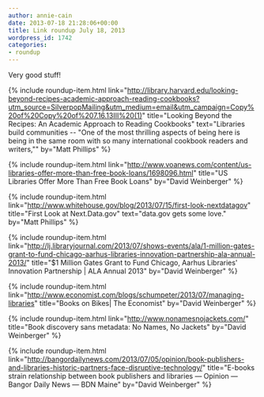 ```yaml
---
author: annie-cain
date: 2013-07-18 21:28:06+00:00
title: Link roundup July 18, 2013
wordpress_id: 1742
categories:
- roundup
---
```


Very good stuff!

{% include roundup-item.html
  link="http://library.harvard.edu/looking-beyond-recipes-academic-approach-reading-cookbooks?utm_source=SilverpopMailing&utm_medium=email&utm_campaign=Copy%20of%20Copy%20of%207.16.13III%20(1)"
  title="Looking Beyond the Recipes: An Academic Approach to Reading Cookbooks"
  text="Libraries build communities -- \"One of the most thrilling aspects of being here is being in the same room with so many international cookbook readers and writers,\""
  by="Matt Phillips"
%}

{% include roundup-item.html
  link="http://www.voanews.com/content/us-libraries-offer-more-than-free-book-loans/1698096.html"
  title="US Libraries Offer More Than Free Book Loans"
  by="David Weinberger"
%}

{% include roundup-item.html
  link="http://www.whitehouse.gov/blog/2013/07/15/first-look-nextdatagov"
  title="First Look at Next.Data.gov"
  text="data.gov gets some love."
  by="Matt Phillips"
%}

{% include roundup-item.html
  link="http://lj.libraryjournal.com/2013/07/shows-events/ala/1-million-gates-grant-to-fund-chicago-aarhus-libraries-innovation-partnership-ala-annual-2013/"
  title="$1 Million Gates Grant to Fund Chicago, Aarhus Libraries' Innovation Partnership | ALA Annual 2013"
  by="David Weinberger"
%}

{% include roundup-item.html
  link="http://www.economist.com/blogs/schumpeter/2013/07/managing-libraries"
  title="Books on Bikes| The Economist"
  by="David Weinberger"
%}

{% include roundup-item.html
  link="http://www.nonamesnojackets.com/"
  title="Book discovery sans metadata: No Names, No Jackets"
  by="David Weinberger"
%}

{% include roundup-item.html
  link="http://bangordailynews.com/2013/07/05/opinion/book-publishers-and-libraries-historic-partners-face-disruptive-technology/"
  title="E-books strain relationship between book publishers and libraries — Opinion — Bangor Daily News — BDN Maine"
  by="David Weinberger"
%}
